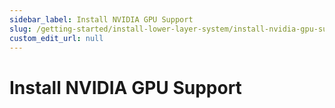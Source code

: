 ```yaml
---
sidebar_label: Install NVIDIA GPU Support
slug: /getting-started/install-lower-layer-system/install-nvidia-gpu-support
custom_edit_url: null
---
```


# Install NVIDIA GPU Support

